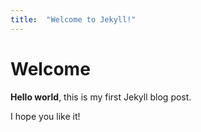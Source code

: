 ```yaml
---
title:  "Welcome to Jekyll!"
---
```


# Welcome

**Hello world**, this is my first Jekyll blog post.

I hope you like it!
